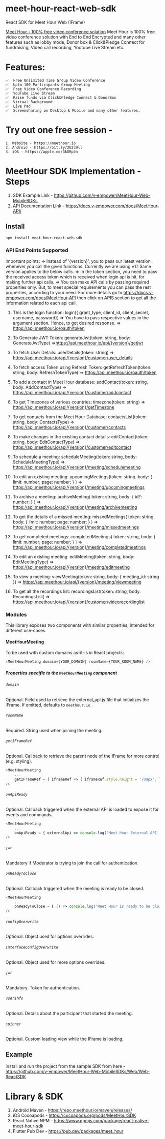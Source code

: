 # meet-hour-react-web-sdk

React SDK for Meet Hour Web (IFrame)

[Meet Hour - 100% free video conference solution](https://meethour.io)
Meet Hour is 100% free video conference solution with End to End Encrypted and many other features such as lobby mode, Donor box & Click&Pledge Connect for fundraising, Video call recording, Youtube Live Stream etc.

# Features:

    ✅  Free Unlimited Time Group Video Conference
    ✅  Upto 100 Participants Group Meeting
    ✅  Free Video Conference Recording
    ✅  YouTube Live Stream
    ✅  Raise funds via Click&Pledge Connect & DonorBox
    ✅  Virtual Background
    ✅  Live Pad
    ✅  Screensharing on Desktop & Mobile and many other features.

# Try out one free session -

    1. Website - https://meethour.io
    2. Android - https://bit.ly/2U239ll
    3. iOS - https://apple.co/3k8Rpbn

# MeetHour SDK Implementation - Steps

1. SDK Example Link - https://github.com/v-empower/MeetHour-Web-MobileSDKs
2. API Documentation Link - https://docs.v-empower.com/docs/MeetHour-API/

## Install

```bash
npm install meet-hour-react-web-sdk
```

### API End Points Supported

Important points:
=> Instead of '{version}', you to pass our latest version whenever you call the given functions. Currently we are using v1.1 Same version applies to the below calls.
=> In the token section, you need to pass the received access token which is received when login api is hit, for making further api calls.
=> You can make API calls by passing required properties only. But, to meet special requirements you can pass the rest properties, according to your need. For more details go to https://docs.v-empower.com/docs/MeetHour-API then click on APIS section to get all the information related to each api call.

1. This is the login function: login({ grant_type, client_id, client_secret, username, password})
   => You have to pass respective values in the argument section. Hence, to get desired response.
   => https://api.meethour.io/oauth/token

2. To Generate JWT Token: generateJwt(token: string, body: GenerateJwtType)
   =>https://api.meethour.io/api/{version}/getjwt

3. To fetch User Details: userDetails(token: string)
   => https://api.meethour.io/api/{version}/customer/user_details

4. To fetch access Token using Refresh Token: getRefreshToken(token: string, body: RefreshTokenType)
   => https://api.meethour.io/oauth/token

5. To add a contact in Meet Hour database: addContact(token: string, body: AddContactType)
   => https://api.meethour.io/api/{version}/customer/addcontact

6. To get Timezones of various countries: timezone(token: string)
   => https://api.meethour.io/api/{version}/getTimezone

7. To get contacts from the Meet Hour Database: contactsList(token: string, body: ContactsType)
   => https://api.meethour.io/api/{version}/customer/contacts

8. To make changes in the existing contact details: editContact(token: string, body: EditContactType)
   => https://api.meethour.io/api/{version}/customer/editcontact

9. To schedule a meeting: scheduleMeeting(token: string, body: ScheduleMeetingType)
   => https://api.meethour.io/api/{version}/meeting/schedulemeeting

10. To edit an existing meeting: upcomingMeetings(token: string, body: {
    limit: number;
    page: number;
    }
    )
    => https://api.meethour.io/api/{version}/meeting/upcomingmeetings

11. To archive a meeting: archiveMeeting(
    token: string,
    body: {
    id?: number;
    }
    )
    => https://api.meethour.io/api/{version}/meeting/archivemeeting

12. To get the details of a missed meeting: missedMeetings(
    token: string,
    body: {
    limit: number;
    page: number;
    }
    )
    => https://api.meethour.io/api/{version}/meeting/missedmeetings

13. To get completed meetings: completedMeetings(
    token: string,
    body: {
    limit: number;
    page: number;
    }
    )
    => https://api.meethour.io/api/{version}/meeting/completedmeetings

14. To edit an existing meeting: editMeeting(token: string, body: EditMeetingType)
    => https://api.meethour.io/api/{version}/meeting/editmeeting

15. To view a meeting: viewMeeting(token: string, body: { meeting_id: string })
    => https://api.meethour.io/api/{version}/meeting/viewmeeting

16. To get all the recordings list: recordingsList(token: string, body: RecordingsList)
    => https://api.meethour.io/api/{version}/customer/videorecordinglist

### Modules

This library exposes two components with similar properties, intended for different use-cases.

#### MeetHourMeeting

To be used with custom domains as-it-is in React projects:

```js
<MeetHourMeeting domain={YOUR_DOMAIN} roomName={YOUR_ROOM_NAME} />
```

##### Properties specific to the `MeetHourMeeting` component

###### `domain`

Optional. Field used to retrieve the external_api.js file that initializes the IFrame. If omitted, defaults to `meethour.io`.

###### `roomName`

Required. String used when joining the meeting.

###### `getIFrameRef`

Optional. Callback to retrieve the parent node of the IFrame for more control (e.g. styling).

```js
<MeetHourMeeting
    ...
    getIFrameRef = { iframeRef => { iframeRef.style.height = '700px'; } }
/>
```

###### `onApiReady`

Optional. Callback triggered when the external API is loaded to expose it for events and commands.

```js
<MeetHourMeeting
    ...
    onApiReady = { externalApi => console.log('Meet Hour External API', externalApi) }
/>
```

###### `jwt`

Mandatory if Moderator is trying to join the call for authentication.

###### `onReadyToClose`

Optional. Callback triggered when the meeting is ready to be closed.

```js
<MeetHourMeeting
    ...
    onReadyToClose = { () => console.log('Meet Hour is ready to be closed') }
/>
```

###### `configOverwrite`

Optional. Object used for options overrides.

###### `interfaceConfigOverwrite`

Optional. Object used for more options overrides.

###### `jwt`

Mandatory. Token for authentication.

###### `userInfo`

Optional. Details about the participant that started the meeting.

###### `spinner`

Optional. Custom loading view while the IFrame is loading.

## Example

Install and run the project from the sample SDK from here - https://github.com/v-empower/MeetHour-Web-MobileSDKs/Web/Web-ReactSDK

# Library & SDK

1. Android Maven - https://repo.meethour.io/maven/releases/
2. iOS Cocoapods - https://cocoapods.org/pods/MeetHourSDK
3. React Native NPM - https://www.npmjs.com/package/react-native-meet-hour-sdk
4. Flutter Pub Dev - https://pub.dev/packages/meet_hour
